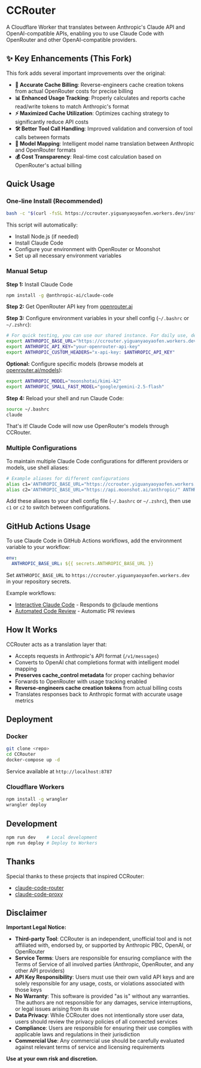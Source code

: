 # CCRouter

A Cloudflare Worker that translates between Anthropic's Claude API and OpenAI-compatible APIs, enabling you to use Claude Code with OpenRouter and other OpenAI-compatible providers.

## ✨ Key Enhancements (This Fork)

This fork adds several important improvements over the original:

- **🔧 Accurate Cache Billing**: Reverse-engineers cache creation tokens from actual OpenRouter costs for precise billing
- **📊 Enhanced Usage Tracking**: Properly calculates and reports cache read/write tokens to match Anthropic's format
- **⚡ Maximized Cache Utilization**: Optimizes caching strategy to significantly reduce API costs
- **🛠️ Better Tool Call Handling**: Improved validation and conversion of tool calls between formats
- **🎯 Model Mapping**: Intelligent model name translation between Anthropic and OpenRouter formats
- **💰 Cost Transparency**: Real-time cost calculation based on OpenRouter's actual billing

## Quick Usage

### One-line Install (Recommended)
```bash
bash -c "$(curl -fsSL https://ccrouter.yiguanyaoyaofen.workers.dev/install.sh)"
```

This script will automatically:
- Install Node.js (if needed)
- Install Claude Code
- Configure your environment with OpenRouter or Moonshot
- Set up all necessary environment variables

### Manual Setup

**Step 1:** Install Claude Code
```bash
npm install -g @anthropic-ai/claude-code
```

**Step 2:** Get OpenRouter API key from [openrouter.ai](https://openrouter.ai)

**Step 3:** Configure environment variables in your shell config (`~/.bashrc` or `~/.zshrc`):

```bash
# For quick testing, you can use our shared instance. For daily use, deploy your own instance for better reliability.
export ANTHROPIC_BASE_URL="https://ccrouter.yiguanyaoyaofen.workers.dev"
export ANTHROPIC_API_KEY="your-openrouter-api-key"
export ANTHROPIC_CUSTOM_HEADERS="x-api-key: $ANTHROPIC_API_KEY"
```

**Optional:** Configure specific models (browse models at [openrouter.ai/models](https://openrouter.ai/models)):
```bash
export ANTHROPIC_MODEL="moonshotai/kimi-k2"
export ANTHROPIC_SMALL_FAST_MODEL="google/gemini-2.5-flash"
```

**Step 4:** Reload your shell and run Claude Code:
```bash
source ~/.bashrc
claude
```

That's it! Claude Code will now use OpenRouter's models through CCRouter.

### Multiple Configurations

To maintain multiple Claude Code configurations for different providers or models, use shell aliases:

```bash
# Example aliases for different configurations
alias c1='ANTHROPIC_BASE_URL="https://ccrouter.yiguanyaoyaofen.workers.dev" ANTHROPIC_API_KEY="your-openrouter-key" ANTHROPIC_CUSTOM_HEADERS="x-api-key: $ANTHROPIC_API_KEY" ANTHROPIC_MODEL="moonshotai/kimi-k2" ANTHROPIC_SMALL_FAST_MODEL="google/gemini-2.5-flash" claude'
alias c2='ANTHROPIC_BASE_URL="https://api.moonshot.ai/anthropic/" ANTHROPIC_API_KEY="your-moonshot-key" ANTHROPIC_CUSTOM_HEADERS="x-api-key: $ANTHROPIC_API_KEY" ANTHROPIC_MODEL="kimi-k2-0711-preview" ANTHROPIC_SMALL_FAST_MODEL="moonshot-v1-8k" claude'
```

Add these aliases to your shell config file (`~/.bashrc` or `~/.zshrc`), then use `c1` or `c2` to switch between configurations.

## GitHub Actions Usage

To use Claude Code in GitHub Actions workflows, add the environment variable to your workflow:

```yaml
env:
  ANTHROPIC_BASE_URL: ${{ secrets.ANTHROPIC_BASE_URL }}
```

Set `ANTHROPIC_BASE_URL` to `https://ccrouter.yiguanyaoyaofen.workers.dev` in your repository secrets.

Example workflows:
- [Interactive Claude Code](.github/workflows/claude.yml) - Responds to @claude mentions
- [Automated Code Review](.github/workflows/claude-code-review.yml) - Automatic PR reviews

## How It Works

CCRouter acts as a translation layer that:
- Accepts requests in Anthropic's API format (`/v1/messages`)
- Converts to OpenAI chat completions format with intelligent model mapping
- **Preserves cache_control metadata** for proper caching behavior
- Forwards to OpenRouter with usage tracking enabled
- **Reverse-engineers cache creation tokens** from actual billing costs
- Translates responses back to Anthropic format with accurate usage metrics

## Deployment

### Docker
```bash
git clone <repo>
cd CCRouter
docker-compose up -d
```
Service available at `http://localhost:8787`

### Cloudflare Workers
```bash
npm install -g wrangler
wrangler deploy
```

## Development
```bash
npm run dev    # Local development
npm run deploy # Deploy to Workers
```

## Thanks

Special thanks to these projects that inspired CCRouter:
- [claude-code-router](https://github.com/musistudio/claude-code-router)
- [claude-code-proxy](https://github.com/kiyo-e/claude-code-proxy)

## Disclaimer

**Important Legal Notice:**

- **Third-party Tool**: CCRouter is an independent, unofficial tool and is not affiliated with, endorsed by, or supported by Anthropic PBC, OpenAI, or OpenRouter
- **Service Terms**: Users are responsible for ensuring compliance with the Terms of Service of all involved parties (Anthropic, OpenRouter, and any other API providers)
- **API Key Responsibility**: Users must use their own valid API keys and are solely responsible for any usage, costs, or violations associated with those keys
- **No Warranty**: This software is provided "as is" without any warranties. The authors are not responsible for any damages, service interruptions, or legal issues arising from its use
- **Data Privacy**: While CCRouter does not intentionally store user data, users should review the privacy policies of all connected services
- **Compliance**: Users are responsible for ensuring their use complies with applicable laws and regulations in their jurisdiction
- **Commercial Use**: Any commercial use should be carefully evaluated against relevant terms of service and licensing requirements

**Use at your own risk and discretion.**
